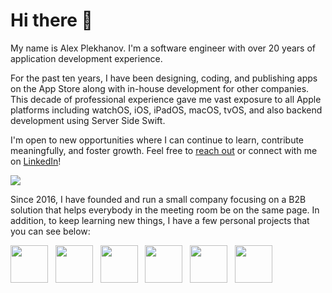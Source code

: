 # Hi there 👋

My name is Alex Plekhanov. I'm a software engineer with over 20 years of application development experience. 

For the past ten years, I have been designing, coding, and publishing apps on the App Store along with in-house development for other companies. This decade of professional experience gave me vast exposure to all Apple platforms including watchOS, iOS, iPadOS, macOS, tvOS, and also backend development using Server Side Swift.

I'm open to new opportunities where I can continue to learn, contribute meaningfully, and foster growth. Feel free to [reach out](mailto:mail@aplekhanov.com) or connect with me on [LinkedIn](https://www.linkedin.com/in/aplekhanov/)!

<a href="https://www.linkedin.com/in/aplekhanov/"><img src="https://img.shields.io/badge/LinkedIn-aplekhanov-blue?style=flat&logo=linkedin"></a>

Since 2016, I have founded and run a small company focusing on a B2B solution that helps everybody in the meeting room be on the same page.
In addition, to keep learning new things, I have a few personal projects that you can see below:


<a href="https://apps.apple.com/app/id1662361696"><img src="https://aplekhanov.github.io/iconmaker-app/assets/icon.png" width=60></a>
&nbsp;
<a href="https://apps.apple.com/app/id1561718371"><img src="https://aplekhanov.github.io/wallpapermaker-app/assets/icon.png" width=60></a>
&nbsp;
<a href="https://apps.apple.com/app/id1553737228"><img src="https://aplekhanov.github.io/widgetmaker-app/assets/icon.png" width=60></a>
&nbsp;
<a href="https://apps.apple.com/app/id1560567910"><img src="https://aplekhanov.github.io/ringmaker-app/assets/icon.png" width=60></a>
&nbsp;
<a href="https://apps.apple.com/app/id928863156"><img src="https://aplekhanov.github.io/nappy-pin-app/assets/icon.png" width=60></a>
&nbsp;
<a href="https://apps.apple.com/app/id1575249153"><img src="https://aplekhanov.github.io/vitaminwater-app/assets/icon.png" width=60></a>
